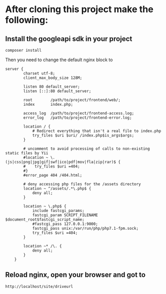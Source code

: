 # After cloning this project make the following:

## Install the googleapi sdk in your project
``composer install``

Then you need to change the default nginx block to 
```
server {
        charset utf-8;
        client_max_body_size 128M;

        listen 80 default_server;
		listen [::]:80 default_server;

        root        /path/to/project/frontend/web/;
        index       index.php;

        access_log  /path/to/project/frontend-access.log;
        error_log   /path/to/project/frontend-error.log;

        location / {
            # Redirect everything that isn't a real file to index.php
            try_files $uri $uri/ /index.php$is_args$args;
        }

        # uncomment to avoid processing of calls to non-existing static files by Yii
        #location ~ \.(js|css|png|jpg|gif|swf|ico|pdf|mov|fla|zip|rar)$ {
        #    try_files $uri =404;
        #}
        #error_page 404 /404.html;

        # deny accessing php files for the /assets directory
        location ~ ^/assets/.*\.php$ {
            deny all;
        }

        location ~ \.php$ {
            include fastcgi_params;
            fastcgi_param SCRIPT_FILENAME $document_root$fastcgi_script_name;
            #fastcgi_pass 127.0.0.1:9000;
            fastcgi_pass unix:/var/run/php/php7.1-fpm.sock;
            try_files $uri =404;
        }

        location ~* /\. {
            deny all;
        }
    }
```
## Reload nginx, open your browser and got to 
``http://localhost/site/driveurl ``
